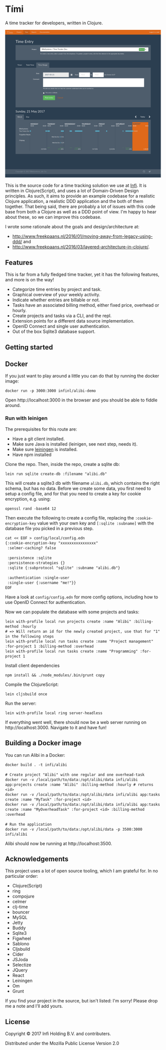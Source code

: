 # Tími

A time tracker for developers, written in Clojure.

![Alibi screenshot](docs/screenshot-2.png)

This is the source code for a time tracking solution we use at [Infi](https://infi.nl). It is written in Clojure(Script), and uses a lot of Domain-Driven Design principles. As such, it aims to provide an example codebase for a realistic Clojure application, a realistic DDD application and the both of them together. That being said, there are probably a lot of issues with this code base from both a Clojure as well as a DDD point of view. I'm happy to hear about these, so we can improve this codebase.

I wrote some rationale about the goals and design/architecture at:

- http://www.freekpaans.nl/2016/01/moving-away-from-legacy-using-ddd/ and 
- http://www.freekpaans.nl/2016/03/layered-architecture-in-clojure/.

## Features

This is far from a fully fledged time tracker, yet it has the following features, and more is on the way!

* Categorize time entries by project and task.
* Graphical overview of your weekly activity.
* Indicate whether entries are billable or not.
* Tasks have an associated billing method, either fixed price, overhead or hourly.
* Create projects and tasks via a CLI, and the repl.
* Extension points for a different data source implementation.
* OpenID Connect and single user authentication.
* Out of the box Sqlite3 database support.

## Getting started

## Docker

If you just want to play around a little you can do that by running the docker image:

```
docker run -p 3000:3000 infinl/alibi-demo
```

Open http://localhost:3000 in the browser and you should be able to fiddle around.

### Run with leinigen

The prerequisites for this route are:

- Have a git client installed.
- Make sure Java is installed (leinigen, see next step, needs it).
- Make sure [leiningen](https://leiningen.org/) is installed.
- Have npm installed

Clone the repo. Then, inside the repo, create a sqlite db:

```
lein run sqlite create-db :filename "alibi.db"
```

This will create a sqlite3 db with filename `alibi.db`, which contains the right schema, but has no data. Before we create some data, you first need to setup a config file, and for that you need to create a key for cookie encryption, e.g. using: 

```
openssl rand -base64 12
```

Then execute the following to create a config file, replacing the `:cookie-encryption-key` value with your own key and `[:sqlite :subname]` with the database file you picked in a previous step.

```
cat << EOF > config/local/config.edn
{:cookie-encryption-key "xxxxxxxxxxxxxxxx"
 :selmer-caching? false

 :persistence :sqlite
 :persistence-strategies {}
 :sqlite {:subprotocol "sqlite" :subname "alibi.db"}

 :authentication :single-user
 :single-user {:username "me!"}}
EOF
```

Have a look at `config/config.edn` for more config options, including how to use OpenID Connect for authentication.

Now we can populate the database with some projects and tasks:

```
lein with-profile local run projects create :name "Alibi" :billing-method :hourly
# => Will return an id for the newly created project, use that for "1" in the following steps
lein with-profile local run tasks create :name "Project management" :for-project 1 :billing-method :overhead
lein with-profile local run tasks create :name "Programming" :for-project 1
```

Install client dependencies
```
npm install && ./node_modules/.bin/grunt copy
```

Compile the ClojureScript:

```
lein cljsbuild once
```

Run the server:

```
lein with-profile local ring server-headless
```

If everything went well, there should now be a web server running on http://localhost:3000. Navigate to it and have fun!

## Building a Docker image

You can run Alibi in a Docker:

```
docker build . -t infi/alibi

# Create project "Alibi" with one regular and one overhead-task
docker run -v /local/path/to/data:/opt/alibi/data infi/alibi app:projects create :name "Alibi" :billing-method :hourly # returns <id>
docker run -v /local/path/to/data:/opt/alibi/data infi/alibi app:tasks create :name "MyTask" :for-project <id>
docker run -v /local/path/to/data:/opt/alibi/data infi/alibi app:tasks create :name "MyOverheadTask" :for-project <id> :billing-method :overhead

# Run the application
docker run -v /local/path/to/data:/opt/alibi/data -p 3500:3000 infi/alibi
```

Alibi should now be running at http://localhost:3500.

## Acknowledgements

This project uses a lot of open source tooling, which I am grateful for. In no particular order:

* Clojure(Script)
* ring
* compojure
* celmer
* clj-time
* bouncer
* MySQL
* Jetty
* Buddy
* Sqlite3
* Figwheel
* Sablono
* Cljsbuild
* Cider
* JSJoda
* Selectize
* JQuery
* React
* Leiningen
* Om
* Grunt

If you find your project in the source, but isn't listed: I'm sorry! Please drop me a note and I'll add yours.

## License

Copyright © 2017 Infi Holding B.V. and contributers.

Distributed under the Mozilla Public License Version 2.0
